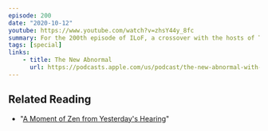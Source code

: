 ```yaml
---
episode: 200
date: "2020-10-12"
youtube: https://www.youtube.com/watch?v=zhsY44y_8fc
summary: For the 200th episode of ILoF, a crossover with the hosts of The New Abnormal
tags: [special]
links:
    - title: The New Abnormal
      url: https://podcasts.apple.com/us/podcast/the-new-abnormal-with-molly-jong-fast-rick-wilson/id1508202790
---
```

## Related Reading

- "[A Moment of Zen from Yesterday's Hearing](https://www.lawfareblog.com/moment-zen-yesterdays-hearing)"
